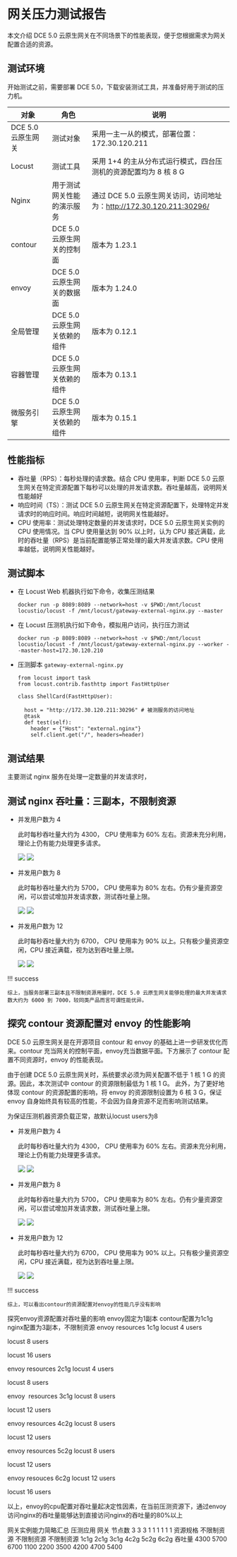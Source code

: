 # 网关压力测试报告

本文介绍 DCE 5.0 云原生网关在不同场景下的性能表现，便于您根据需求为网关配置合适的资源。

## 测试环境

开始测试之前，需要部署 DCE 5.0，下载安装测试工具，并准备好用于测试的压力机。

| 对象         | 角色                           |说明
| -------------- | ------------------------------ | ---|
| DCE 5.0 云原生网关|测试对象|采用一主一从的模式，部署位置：172.30.120.211 |
|Locust|测试工具|采用 1+4 的主从分布式运行模式，四台压测机的资源配置均为 8 核 8 G|
|Nginx|用于测试网关性能的演示服务|通过 DCE 5.0 云原生网关访问，访问地址为：http://172.30.120.211:30296/|
| contour |  DCE 5.0 云原生网关的控制面 |版本为 1.23.1|
| envoy |  DCE 5.0 云原生网关的数据面  |版本为 1.24.0|
| 全局管理 | DCE 5.0 云原生网关依赖的组件 |版本为 0.12.1|
| 容器管理 | DCE 5.0 云原生网关依赖的组件 |版本为 0.13.1|
| 微服务引擎 | DCE 5.0 云原生网关依赖的组件 |版本为 0.15.1|

## 性能指标

- 吞吐量（RPS）：每秒处理的请求数。结合 CPU 使用率，判断 DCE 5.0 云原生网关在特定资源配置下每秒可以处理的并发请求数。吞吐量越高，说明网关性能越好
- 响应时间（TS）：测试 DCE 5.0 云原生网关在特定资源配置下，处理特定并发请求时的响应时间。响应时间越短，说明网关性能越好。
- CPU 使用率：测试处理特定数量的并发请求时，DCE 5.0 云原生网关实例的 CPU 使用情况。当 CPU 使用量达到 90% 以上时，认为 CPU 接近满载，此时的吞吐量（RPS）是当前配置能够正常处理的最大并发请求数。CPU 使用率越低，说明网关性能越好。

## 测试脚本

- 在 Locust Web 机器执行如下命令，收集压测结果

    ```
    docker run -p 8089:8089 --network=host -v $PWD:/mnt/locust locustio/locust -f /mnt/locust/gateway-external-nginx.py --master
    ```

- 在 Locust 压测机执行如下命令，模拟用户访问，执行压力测试

    ```
    docker run -p 8089:8089 --network=host -v $PWD:/mnt/locust locustio/locust -f /mnt/locust/gateway-external-nginx.py --worker --master-host=172.30.120.210
    ```

- 压测脚本 `gateway-external-nginx.py`

    ```
    from locust import task
    from locust.contrib.fasthttp import FastHttpUser

    class ShellCard(FastHttpUser):

      host = "http://172.30.120.211:30296" # 被测服务的访问地址
      @task
      def test(self):
        header = {"Host": "external.nginx"}
        self.client.get("/", headers=header)
    ```

## 测试结果

主要测试 nginx 服务在处理一定数量的并发请求时，

## 测试 nginx 吞吐量：三副本，不限制资源

- 并发用户数为 4

    此时每秒吞吐量大约为 4300， CPU 使用率为 60% 左右。资源未充分利用，理论上仍有能力处理更多请求。

    ![](../images/test-gateway01.png)
    ![](../images/test-gateway02.png)

- 并发用户数为 8

    此时每秒吞吐量大约为 5700， CPU 使用率为 80% 左右。仍有少量资源空闲，可以尝试增加并发请求数，测试吞吐量上限。

    ![](../images/test-gateway03.png)
    ![](../images/test-gateway04.png)

- 并发用户数为 12

    此时每秒吞吐量大约为 6700， CPU 使用率为 90% 以上。只有极少量资源空闲，CPU 接近满载，视为达到吞吐量上限。
    
    ![](../images/test-gateway05.png)
    ![](../images/test-gateway06.png)

!!! success

    综上，当服务部署三副本且不限制资源用量时，DCE 5.0 云原生网关能够处理的最大并发请求数大约为 6000 到 7000，较同类产品而言可谓性能优异。

## 探究 contour 资源配置对 envoy 的性能影响

DCE 5.0 云原生网关是在开源项目 contour 和 envoy 的基础上进一步研发优化而来。contour 充当网关的控制平面，envoy充当数据平面。下方展示了 contour 配置不同资源时，envoy 的性能表现。

由于创建 DCE 5.0 云原生网关时，系统要求必须为网关配置不低于 1 核 1 G 的资源。因此，本次测试中 contour 的资源限制最低为 1 核 1 G。
此外，为了更好地体现 contour 的资源配置的影响，将 envoy 的资源限制设置为 6 核 3 G，保证 envoy 自身始终具有较高的性能，不会因为自身资源不足而影响测试结果。

为保证压测机器资源负载正常，故默认locust users为8

- 并发用户数为 4

    此时每秒吞吐量大约为 4300， CPU 使用率为 60% 左右。资源未充分利用，理论上仍有能力处理更多请求。

    ![](../images/test-gateway07.png)
    ![](../images/test-gateway08.png)

- 并发用户数为 8

    此时每秒吞吐量大约为 5700， CPU 使用率为 80% 左右。仍有少量资源空闲，可以尝试增加并发请求数，测试吞吐量上限。

    ![](../images/test-gateway09.png)
    ![](../images/test-gateway10.png)

- 并发用户数为 12

    此时每秒吞吐量大约为 6700， CPU 使用率为 90% 以上。只有极少量资源空闲，CPU 接近满载，视为达到吞吐量上限。
    
    ![](../images/test-gateway11.png)
    ![](../images/test-gateway12.png)

!!! success

    综上，可以看出contour的资源配置对envoy的性能几乎没有影响




探究envoy资源配置对吞吐量的影响
envoy固定为1副本
contour配置为1c1g
nginx配置为3副本，不限制资源
envoy resources 1c1g
locust 4 users

locust 8 users

locust 16 users

envoy resources 2c1g
locust 4 users

locust 8 users

envoy  resources 3c1g
locust 8 users

locust 12 users

envoy resources 4c2g
locust 8 users

locust 12 users

envoy resources 5c2g
locust 8 users

locust 12 users

envoy resouces 6c2g
locust 12 users

locust 16 users

以上，envoy的cpu配置对吞吐量起决定性因素，在当前压测资源下，通过envoy访问nginx的吞吐量能够达到直接访问nginx的吞吐量的80%以上

网关实例能力简略汇总
压测应用	网关
节点数	3	3	3	1	1	1	1	1	1
资源规格	不限制资源	不限制资源	不限制资源	1c1g	2c1g	3c1g	4c2g	5c2g	6c2g
吞吐量	4300	5700	6700	1100	2200	3500	4200	4700	5400


